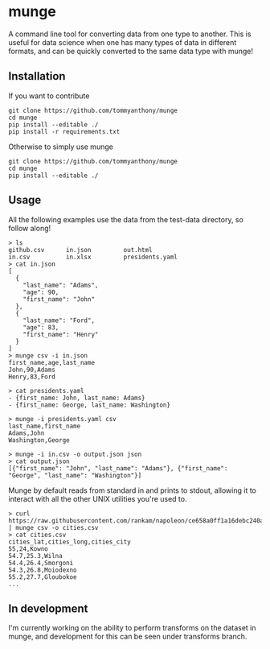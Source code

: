 # munge
A command line tool for converting data from one type to another. This is useful for data science when one has many types of data in different formats, and can be quickly converted to the same data type with munge!

## Installation
If you want to contribute
```shell
git clone https://github.com/tommyanthony/munge
cd munge
pip install --editable ./
pip install -r requirements.txt
```

Otherwise to simply use munge
```
git clone https://github.com/tommyanthony/munge
cd munge
pip install --editable ./
```
## Usage
All the following examples use the data from the test-data directory, so follow along!
```shell
> ls
github.csv      in.json         out.html
in.csv          in.xlsx         presidents.yaml
> cat in.json
[
  {
    "last_name": "Adams",
    "age": 90,
    "first_name": "John"
  },
  {
    "last_name": "Ford",
    "age": 83,
    "first_name": "Henry"
  }
]
> munge csv -i in.json
first_name,age,last_name
John,90,Adams
Henry,83,Ford

> cat presidents.yaml
- {first_name: John, last_name: Adams}
- {first_name: George, last_name: Washington}

> munge -i presidents.yaml csv
last_name,first_name
Adams,John
Washington,George

> munge -i in.csv -o output.json json
> cat output.json
[{"first_name": "John", "last_name": "Adams"}, {"first_name": "George", "last_name": "Washington"}]
```
Munge by default reads from standard in and prints to stdout, allowing it to interact with all the other UNIX utilities you're used to.
```shell
> curl https://raw.githubusercontent.com/rankam/napoleon/ce658a0ff1a16debc240a6c9b3790ac1b9a8efd5/original_data/cities.json | munge csv -o cities.csv
> cat cities.csv
cities_lat,cities_long,cities_city
55,24,Kowno
54.7,25.3,Wilna
54.4,26.4,Smorgoni
54.3,26.8,Moiodexno
55.2,27.7,Gloubokoe
...
```

## In development
I'm currently working on the ability to perform transforms on the dataset in munge, and development for this can be seen under transforms branch.

